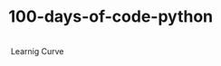 # 100-days-of-code-python
<br>
<img scr = "images/#100DaysOfCode - Dark design.png")</img>
Learnig Curve
